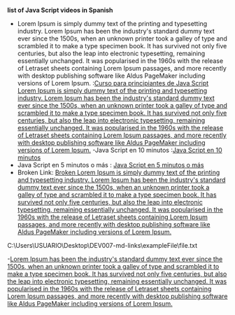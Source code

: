 **list of Java Script videos in Spanish**

- Lorem Ipsum is simply dummy text of the printing and typesetting industry. Lorem Ipsum has been the industry's standard dummy text ever since the 1500s, when an unknown printer took a galley of type and scrambled it to make a type specimen book. It has survived not only five centuries, but also the leap into electronic typesetting, remaining essentially unchanged. It was popularised in the 1960s with the release of Letraset sheets containing Lorem Ipsum passages, and more recently with desktop publishing software like Aldus PageMaker including versions of Lorem Ipsum. :[Curso para principiantes de Java Script Lorem Ipsum is simply dummy text of the printing and typesetting industry. Lorem Ipsum has been the industry's standard dummy text ever since the 1500s, when an unknown printer took a galley of type and scrambled it to make a type specimen book. It has survived not only five centuries, but also the leap into electronic typesetting, remaining essentially unchanged. It was popularised in the 1960s with the release of Letraset sheets containing Lorem Ipsum passages, and more recently with desktop publishing software like Aldus PageMaker including versions of Lorem Ipsum.](https://www.youtube.com/watch?v=RqQ1d1qEWlE) 
-Java Script en 10 minutos :[Java Script en 10 minutos](https://www.youtube.com/watch?v=FOA9brQ3oxY)
- Java Script en 5 minutos o más : [Java Script en 5 minutos o más](https://www.youtube.com/watch?v=FuCiNVP88pc)
- Broken Link: [Broken Lorem Ipsum is simply dummy text of the printing and typesetting industry. Lorem Ipsum has been the industry's standard dummy text ever since the 1500s, when an unknown printer took a galley of type and scrambled it to make a type specimen book. It has survived not only five centuries, but also the leap into electronic typesetting, remaining essentially unchanged. It was popularised in the 1960s with the release of Letraset sheets containing Lorem Ipsum passages, and more recently with desktop publishing software like Aldus PageMaker including versions of Lorem Ipsum.](https://nodej.org/api/fs.html#fs_fs_readfile_options_callback)

C:\Users\USUARIO\Desktop\DEV007-md-links\exampleFile\file.txt

-[Lorem Ipsum has been the industry's standard dummy text ever since the 1500s, when an unknown printer took a galley of type and scrambled it to make a type specimen book. It has survived not only five centuries, but also the leap into electronic typesetting, remaining essentially unchanged. It was popularised in the 1960s with the release of Letraset sheets containing Lorem Ipsum passages, and more recently with desktop publishing software like Aldus PageMaker including versions of Lorem Ipsum.](https://developer.mozilla.org/es/docs/Web/JavaScript/Reference/Global_Objects/Set)